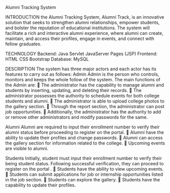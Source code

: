 Alumni Tracking System

INTRODUCTION
the Alumni Tracking System, Alumni Track, is an innovative solution that seeks to strengthen alumni relationships, empower students, and bolster the reputation of educational institutions. 
The system will facilitate a rich and interactive alumni experience, where alumni can create, maintain, and access their profiles, engage in events, and connect with fellow graduates.


TECHNOLOGY
Backend: Java Servlet JavaServer Pages (JSP)
Frontend: HTML CSS Bootstrap
Database: MySQL


DESCRIPTION
The system has three major actors and each actor has its features to carry out as follows:
Admin
Admin is the person who controls, monitors and keeps the whole follow of the system. The main functions of the Admin are:
	The administrator has the capability to manage alumni and students by inserting, updating, and deleting their records. 
	The administrator possesses the authority to schedule events for both college students and alumni. 
	The administrator is able to upload college photos to the gallery section. 
	Through the report section, the administrator can post job opportunities. 
	Additionally, the administrator has the authority to add or remove other administrators and modify passwords for the same.

Alumni
Alumni are required to input their enrollment number to verify their alumni status before proceeding to register on the portal. 
	Alumni have the ability to update their profiles and change passwords. 
	Alumni can access the gallery section for information related to the college. 
	Upcoming events are visible to alumni.






Students
Initially, student must input their enrollment number to verify their being student status. Following successful verification, they can proceed to register on the portal .
	Students have the ability to view upcoming events. 
	Students can submit applications for job or internship opportunities listed in the job section. 
	Students can explore the gallery. 
	Students have the capability to update their profiles.

